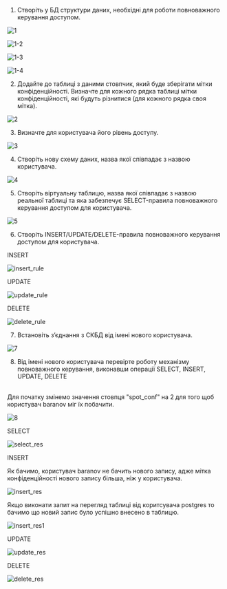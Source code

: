 1. Створіть у БД структури даних, необхідні для роботи повноважного керування доступом.

![1](https://github.com/oleksandrblazhko/ai-192-baranov/assets/56040804/00d5495a-b4cc-4212-a131-cc0b3abf19ac)

![1-2](https://github.com/oleksandrblazhko/ai-192-baranov/assets/56040804/66d8ce3d-5e28-4941-99e2-4691ef181ca4)

![1-3](https://github.com/oleksandrblazhko/ai-192-baranov/assets/56040804/8c80e720-c454-478c-8d38-335d5654fe3d)

![1-4](https://github.com/oleksandrblazhko/ai-192-baranov/assets/56040804/c02648f7-09dd-45a5-8948-0d91541dcd31)

2. Додайте до таблиці з даними стовпчик, який буде зберігати мітки конфіденційності. Визначте для кожного рядка таблиці мітки конфіденційності, які будуть різнитися (для кожного рядка своя мітка).

![2](https://github.com/oleksandrblazhko/ai-192-baranov/assets/56040804/40d70b89-9bbc-48b8-b2a3-e94bfdea5309)

3. Визначте для користувача його рівень доступу.

![3](https://github.com/oleksandrblazhko/ai-192-baranov/assets/56040804/c1f11fe2-30b8-4221-84eb-885d568b5b3a)

4. Створіть нову схему даних, назва якої співпадає з назвою користувача.

![4](https://github.com/oleksandrblazhko/ai-192-baranov/assets/56040804/7e189f47-46c0-4b3a-8a1c-18aa45b89b41)

5. Створіть віртуальну таблицю, назва якої співпадає з назвою реальної таблиці та яка забезпечує SELECT-правила повноважного керування доступом для користувача.

![5](https://github.com/oleksandrblazhko/ai-192-baranov/assets/56040804/6b8f7842-6858-46de-b63f-76c315a76aee)

6. Створіть INSERT/UPDATE/DELETE-правила повноважного керування доступом для користувача.

INSERT

![insert_rule](https://github.com/oleksandrblazhko/ai-192-baranov/assets/56040804/3372315f-b156-4b3b-8848-57153217f4fb)

UPDATE

![update_rule](https://github.com/oleksandrblazhko/ai-192-baranov/assets/56040804/31d62de9-574f-40fb-8eac-db537247e633)

DELETE

![delete_rule](https://github.com/oleksandrblazhko/ai-192-baranov/assets/56040804/0cfdd260-7a60-4c23-b015-ec37d5a7e768)

7. Встановіть з’єднання з СКБД від імені нового користувача.

![7](https://github.com/oleksandrblazhko/ai-192-baranov/assets/56040804/ae7c45f2-ec73-43f2-834f-2baa9659cff3)

8. Від імені нового користувача перевірте роботу механізму повноважного керування, виконавши операції SELECT, INSERT, UPDATE, DELETE

<br>Для початку змінемо значення стовпця "spot_conf" на 2 для того щоб користувач baranov міг їх побачити.

![8](https://github.com/oleksandrblazhko/ai-192-baranov/assets/56040804/520c5f9d-0f87-493d-aaf6-a2faf483be38)

SELECT

![select_res](https://github.com/oleksandrblazhko/ai-192-baranov/assets/56040804/9aa2470a-0250-4ad8-a3c7-61de64ec1141)

INSERT

Як бачимо, користувач baranov не бачить нового запису, адже мітка конфіденційності нового запису більша, ніж у користувача.

![insert_res](https://github.com/oleksandrblazhko/ai-192-baranov/assets/56040804/6a7170bf-98a3-4447-bbad-25b637b6187b)

Якщо виконати запит на перегляд таблиці від коритсувача postgres то бачимо що новий запис було успішно внесено в таблицю.

![insert_res1](https://github.com/oleksandrblazhko/ai-192-baranov/assets/56040804/f3f8523d-60d5-423d-8f12-cba649679c8d)



UPDATE

![update_res](https://github.com/oleksandrblazhko/ai-192-baranov/assets/56040804/8d105cac-a3f0-43d6-a48b-3c0277d03f02)

DELETE

![delete_res](https://github.com/oleksandrblazhko/ai-192-baranov/assets/56040804/0071308a-d8a6-40d0-8ee7-02b3676b4170)
